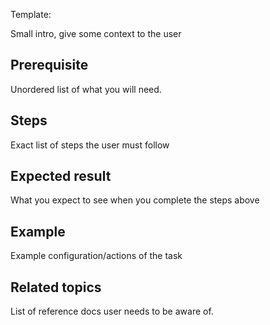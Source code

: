 <!--
title: "Remove an Agent from a Space in the Cloud"
sidebar_label: "Remove an Agent from a Space in the Cloud"
custom_edit_url: "https://github.com/netdata/netdata/blob/master/docs/tasks/general-configuration/unclaim-an-agent-from-a-space-in-the-cloud.md"
sidebar_position: "13"
learn_status: "Published"
learn_topic_type: "Tasks"
learn_rel_path: "Operations"
learn_docs_purpose: "Instructions on how to remove a node from a Space in the cloud"
-->

Template:

Small intro, give some context to the user

## Prerequisite

Unordered list of what you will need. 

## Steps

Exact list of steps the user must follow

## Expected result

What you expect to see when you complete the steps above

## Example

Example configuration/actions of the task

## Related topics

List of reference docs user needs to be aware of.

